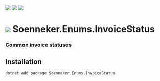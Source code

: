 ﻿[![](https://img.shields.io/nuget/v/soenneker.enums.invoicestatus.svg?style=for-the-badge)](https://www.nuget.org/packages/soenneker.enums.invoicestatus/)
[![](https://img.shields.io/github/actions/workflow/status/soenneker/soenneker.enums.invoicestatus/publish-package.yml?style=for-the-badge)](https://github.com/soenneker/soenneker.enums.invoicestatus/actions/workflows/publish-package.yml)
[![](https://img.shields.io/nuget/dt/soenneker.enums.invoicestatus.svg?style=for-the-badge)](https://www.nuget.org/packages/soenneker.enums.invoicestatus/)

# ![](https://user-images.githubusercontent.com/4441470/224455560-91ed3ee7-f510-4041-a8d2-3fc093025112.png) Soenneker.Enums.InvoiceStatus
### Common invoice statuses

## Installation

```
dotnet add package Soenneker.Enums.InvoiceStatus
```
